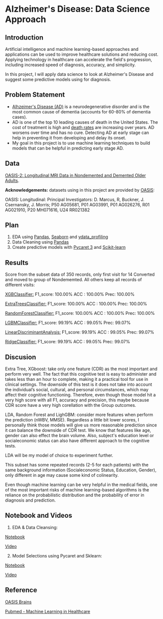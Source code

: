 # Alzheimer's Disease: Data Science Approach

## Introduction
Artificial intelligence and machine learning-based approaches and applications can be used to improve healthcare solutions and reducing cost. Applying technology in healthcare can accelerate the field's progression, including increased speed of diagnosis, accuracy, and simplicity.

In this project, I will apply data science to look at Alzheimer's Disease and suggest some predictive models using for diagnosis.


## Problem Statement
- [Alhzeimer's Disease (AD)](https://www.cdc.gov/aging/aginginfo/alzheimers.htm) is a neurodegenerative disorder and is the most common cause of dementia (accounts for 60-80% of dementia cases).
- AD is one of the top 10 leading causes of death in the United States. The cost of treatment is high and [death rates](https://www.cdc.gov/nchs/data/databriefs/db116.pdf) are increasing over years. AD worsens over time and has no cure. Detecting AD at early stage can help in preventing it from developing and delay its onset.
- My goal in this project is to use machine learning techniques to build models that can be helpful in predicting early stage AD.

## Data

[OASIS-2: Longitudinal MRI Data in Nondemented and Demented Older Adults](https://www.oasis-brains.org/#data).

<b>Acknowledgements:</b> datasets using in this project are provided by [OASIS](https://www.oasis-brains.org/#data):

 OASIS: Longitudinal: Principal Investigators: D. Marcus, R, Buckner, J. Csernansky, J. Morris; P50 AG05681, P01 AG03991, P01 AG026276, R01 AG021910, P20 MH071616, U24 RR021382


## Plan
1. EDA using [Pandas](https://pandas.pydata.org/), [Seaborn](https://seaborn.pydata.org/) and [ydata_profiling](https://pypi.org/project/ydata-profiling/)
2. Data Cleaning using [Pandas](https://pandas.pydata.org/)
3. Create predictive models with [Pycaret 3](https://pycaret.org/) and [Scikit-learn](https://scikit-learn.org/stable/)


## Results

Score from the subset data of 350 records, only first visit for 14 Converted and moved to group of Nondememted. All others keep all records of different visits:

<u>XGBClassifier:</u>
F1_score: 100.00%
ACC : 100.00%
Prec: 100.00%

<u>ExtraTreesClassifier:</u>
F1_score: 100.00%
ACC : 100.00%
Prec: 100.00%

<u>RandomForestClassifier:</u>
F1_score: 100.00%
ACC : 100.00%
Prec: 100.00%

<u>LGBMClassifier:</u>
F1_score: 99.19%
ACC : 99.05%
Prec: 99.07%


<u>LinearDiscriminantAnalysis:</u>
F1_score: 99.19%
ACC : 99.05%
Prec: 99.07%


<u>RidgeClassifier:</u>
F1_score: 99.19%
ACC : 99.05%
Prec: 99.07%

## Discusion

Extra Tree, XGboost: take only one feature (CDR) as the most important and perform very well. The fact that this cognitive test is easy to administer and takes less than an hour to complete, making it a practical tool for use in clinical settings. The downside of this test is it does not take into account the individual’s social, cultural, and personal circumstances, which may affect their cognitive functioning. Therefore, even though those model hit a very high score with all F1, accuracy and precision, this maybe because CDR score have a very high corellation with the Group outcomes.


LDA, Random Forest and LighGBM: consider more features when perform the prediction (nWBV, MMSE). Regardless a little bit lower scores, I personally think those models will give us more reasonable prediction since it can balance the downside of CDR test. We know that features like age, gender can also effect the brain volume. Also, subject's education level or socialeconomic status can also have different approach to the cognitive tests.

LDA will be my model of choice to experiment further.

This subset has some repeated records (2-5 for each patients) with the same background information (Socialeconomic Status, Education, Gender), only different in age may cause some kind of colinearity.

Even though machine learning can be very helpful in the medical fields, one of the most important risks of machine learning-based algorithms is the reliance on the probabilistic distribution and the probability of error in diagnosis and prediction.


## Notebook and Videos
1. EDA & Data Cleansing:

[Notebook](https://github.com/halethithu/Azheimers_Disease_Classification/blob/main/Code/01_AD_EDA_Cleasing.ipynb)

[Video](https://youtu.be/l5ks1honFrk)

2. Model Selections using Pycaret and Sklearn:

[Notebook](https://github.com/halethithu/Azheimers_Disease_Classification/blob/main/Code/03_AD_Model_Selections_350.ipynb)

[Video](https://youtu.be/x-ylU24QtPI)

## Reference
[OASIS Brains](https://www.oasis-brains.org/#data)

[Pubmed - Machine Learning in Healthcare](https://www.ncbi.nlm.nih.gov/pmc/articles/PMC8822225/)

